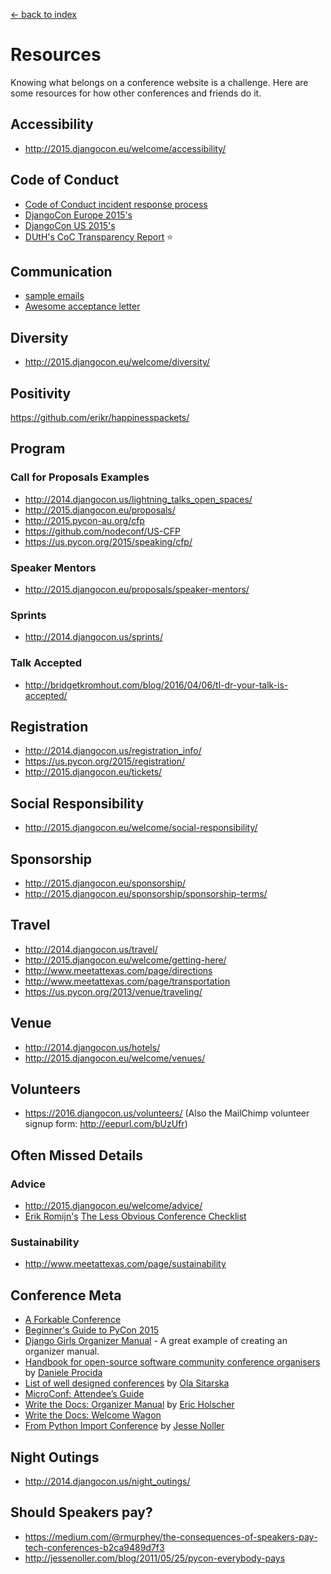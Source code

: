 [<- back to index](../README.md)

# Resources

Knowing what belongs on a conference website is a challenge. Here are some resources for how other conferences and friends do it.

## Accessibility

- http://2015.djangocon.eu/welcome/accessibility/

## Code of Conduct

- [Code of Conduct incident response process](https://github.com/olasitarska/coc-incident-process)
- [DjangoCon Europe 2015's](http://2015.djangocon.eu/code-conduct/)
- [DjangoCon US 2015's](https://2015.djangocon.us/code_of_conduct/)
- [DUtH's CoC Transparency Report](http://blog.djangounderthehood.com/post/132867126995/coc-transparency-report) :star:

## Communication 

- [sample emails](../communication/README.md)
- [Awesome acceptance letter](http://bridgetkromhout.com/blog/2016/04/06/tl-dr-your-talk-is-accepted/)

## Diversity

- http://2015.djangocon.eu/welcome/diversity/

## Positivity

https://github.com/erikr/happinesspackets/

## Program 

### Call for Proposals Examples

- http://2014.djangocon.us/lightning_talks_open_spaces/
- http://2015.djangocon.eu/proposals/
- http://2015.pycon-au.org/cfp
- https://github.com/nodeconf/US-CFP
- https://us.pycon.org/2015/speaking/cfp/

### Speaker Mentors

- http://2015.djangocon.eu/proposals/speaker-mentors/

### Sprints

- http://2014.djangocon.us/sprints/

### Talk Accepted

- http://bridgetkromhout.com/blog/2016/04/06/tl-dr-your-talk-is-accepted/

## Registration

- http://2014.djangocon.us/registration_info/
- https://us.pycon.org/2015/registration/
- http://2015.djangocon.eu/tickets/

## Social Responsibility

- http://2015.djangocon.eu/welcome/social-responsibility/

## Sponsorship

- http://2015.djangocon.eu/sponsorship/
- http://2015.djangocon.eu/sponsorship/sponsorship-terms/

## Travel

- http://2014.djangocon.us/travel/
- http://2015.djangocon.eu/welcome/getting-here/
- http://www.meetattexas.com/page/directions
- http://www.meetattexas.com/page/transportation
- https://us.pycon.org/2013/venue/traveling/

## Venue

- http://2014.djangocon.us/hotels/
- http://2015.djangocon.eu/welcome/venues/

## Volunteers 

- https://2016.djangocon.us/volunteers/ (Also the MailChimp volunteer signup form: http://eepurl.com/bUzUfr) 

## Often Missed Details

### Advice

- http://2015.djangocon.eu/welcome/advice/
- [Erik Romijn's](https://github.com/erikr) [The Less Obvious Conference Checklist](https://github.com/erikr/lessobviouschecklist)

### Sustainability

- http://www.meetattexas.com/page/sustainability

## Conference Meta

- [A Forkable Conference](https://medium.com/node-js-javascript/a-forkable-conference-73cbac4842dd)
- [Beginner's Guide to PyCon 2015](http://www.pydanny.com/beginners-guide-pycon-2014.html)
- [Django Girls Organizer Manual](https://github.com/DjangoGirls/organizer-manual) - A great example of creating an organizer manual.
- [Handbook for open-source software community conference organisers](https://github.com/evildmp/conference-handbook) by [Daniele Procida](https://github.com/evildmp) 
- [List of well designed conferences](https://github.com/olasitarska/pretty-conferences) by [Ola Sitarska](https://github.com/olasitarska/pretty-conferences)
- [MicroConf: Attendee’s Guide](http://doubleyouraudience.com/microconf-guide/)
- [Write the Docs: Organizer Manual](https://github.com/writethedocs/organizer-manual) by [Eric Holscher](https://github.com/ericholscher)
- [Write the Docs: Welcome Wagon](http://www.writethedocs.org/conf/na/2016/welcome-wagon/)
- [From Python Import Conference](https://github.com/jnoller/conference) by [Jesse Noller](https://github.com/jnoller)

## Night Outings

- http://2014.djangocon.us/night_outings/

## Should Speakers pay?

- https://medium.com/@rmurphey/the-consequences-of-speakers-pay-tech-conferences-b2ca9489d7f3
- http://jessenoller.com/blog/2011/05/25/pycon-everybody-pays
